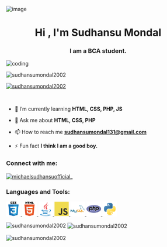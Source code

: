 ![image](https://github.com/sudhansumondal2002/sudhansumondal/assets/142967714/92e726a3-b241-4780-a47e-11fca4802fd5)<h1 align="center">Hi , I'm Sudhansu Mondal</h1>
<h3 align="center">I am a BCA student.</h3>
<img aling="right" alt="coding" width="100" src="https://media.tenor.com/Ug6cbVA1ZsMAAAAd/developer.gif">
<p align="left"> <img src="https://komarev.com/ghpvc/?username=sudhansumondal2002&label=Profile%20views&color=0e75b6&style=flat" alt="sudhansumondal2002" /> </p>

<p align="left"> <a href="https://github.com/ryo-ma/github-profile-trophy"><img src="https://github-profile-trophy.vercel.app/?username=sudhansumondal2002" alt="sudhansumondal2002" /></a> </p>

<p align="left"> <a href="https://twitter.com/" target="blank"><img src="https://img.shields.io/twitter/follow/?logo=twitter&style=for-the-badge" alt="" /></a> </p>

- 🌱 I’m currently learning **HTML, CSS, PHP, JS**

- 💬 Ask me about **HTML, CSS, PHP**

- 📫 How to reach me **sudhansumondal131@gmail.com**

- ⚡ Fun fact **I think I am a good boy.**

<h3 align="left">Connect with me:</h3>
<p align="left">
<a href="https://instagram.com/michaelsudhansuofficial_" target="blank"><img align="center" src="https://raw.githubusercontent.com/rahuldkjain/github-profile-readme-generator/master/src/images/icons/Social/instagram.svg" alt="michaelsudhansuofficial_" height="30" width="40" /></a>
</p>

<h3 align="left">Languages and Tools:</h3>
<p align="left"> <a href="https://www.w3schools.com/css/" target="_blank" rel="noreferrer"> <img src="https://raw.githubusercontent.com/devicons/devicon/master/icons/css3/css3-original-wordmark.svg" alt="css3" width="40" height="40"/> </a> <a href="https://www.w3.org/html/" target="_blank" rel="noreferrer"> <img src="https://raw.githubusercontent.com/devicons/devicon/master/icons/html5/html5-original-wordmark.svg" alt="html5" width="40" height="40"/> </a> <a href="https://www.java.com" target="_blank" rel="noreferrer"> <img src="https://raw.githubusercontent.com/devicons/devicon/master/icons/java/java-original.svg" alt="java" width="40" height="40"/> </a> <a href="https://developer.mozilla.org/en-US/docs/Web/JavaScript" target="_blank" rel="noreferrer"> <img src="https://raw.githubusercontent.com/devicons/devicon/master/icons/javascript/javascript-original.svg" alt="javascript" width="40" height="40"/> </a> <a href="https://www.mysql.com/" target="_blank" rel="noreferrer"> <img src="https://raw.githubusercontent.com/devicons/devicon/master/icons/mysql/mysql-original-wordmark.svg" alt="mysql" width="40" height="40"/> </a> <a href="https://www.php.net" target="_blank" rel="noreferrer"> <img src="https://raw.githubusercontent.com/devicons/devicon/master/icons/php/php-original.svg" alt="php" width="40" height="40"/> </a> <a href="https://www.python.org" target="_blank" rel="noreferrer"> <img src="https://raw.githubusercontent.com/devicons/devicon/master/icons/python/python-original.svg" alt="python" width="40" height="40"/> </a> </p>

<p><img align="left" src="https://github-readme-stats.vercel.app/api/top-langs?username=sudhansumondal2002&show_icons=true&locale=en&layout=compact" alt="sudhansumondal2002" /></p>

<p>&nbsp;<img align="center" src="https://github-readme-stats.vercel.app/api?username=sudhansumondal2002&show_icons=true&locale=en" alt="sudhansumondal2002" /></p>

<p><img align="center" src="https://github-readme-streak-stats.herokuapp.com/?user=sudhansumondal2002&" alt="sudhansumondal2002" /></p>
